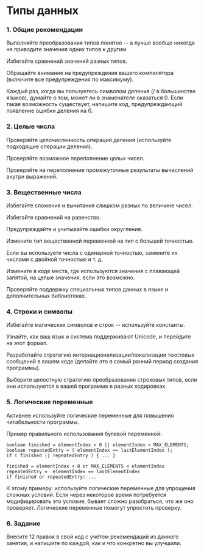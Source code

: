# Типы данных

### 1. Общие рекомендации

Выполняйте преобразования типов понятно -- а лучше вообще никогда не приводите значения одних типов к другим.

Избегайте сравнений значений разных типов.

Обращайте внимание на предупреждения вашего компилятора (включите все предупреждения по максимуму).

Каждый раз, когда вы пользуетесь символом деления (/ в большинстве языков), думайте о том, может ли в знаменателе оказаться 0. Если такая возможность существует, напишите код, предупреждающий появление ошибки деления на 0.

### 2. Целые числа

Проверяйте целочисленность операций деления (используйте подходящие операции деления).

Проверяйте возможное переполнение целых чисел.

Проверяйте на переполнение промежуточные результаты вычислений внутри выражений.

### 3. Вещественные числа

Избегайте сложения и вычитания слишком разных по величине чисел.

Избегайте сравнений на равенство.

Предупреждайте и учитывайте ошибки округления.

Измените тип вещественной переменной на тип с большей точностью.

Если вы используете числа с одинарной точностью, замените их числами с двойной точностью и т. д.

Измените в коде места, где используются значения с плавающей запятой, на целые значения, если это возможно.

Проверяйте поддержку специальных типов данных в языке и дополнительных библиотеках.

### 4. Строки и символы

Избегайте магических символов и строк -- используйте константы.

Узнайте, как ваш язык и система поддерживают Unicode, и перейдите на этот формат.

Разработайте стратегию интернационализации/локализации текстовых сообщений в вашем коде (делайте это в самый ранний период создания программы).

Выберите целостную стратегию преобразования строковых типов, если они используются в вашей программе в разных кодировках.

### 5. Логические переменные

Активнее используйте логические переменные для повышения читабельности программы.

Пример правильного использования булевой переменной:

```
boolean finished = elementIndex < 0 || elementIndex > MAX_ELEMENTS;
boolean repeatedEntry = ( elementIndex == lastElementIndex );
if ( finished || repeatedEntry ) { ... }

finished = elementIndex < 0 or MAX_ELEMENTS < elementIndex
repeatedEntry =  elementIndex == lastElementIndex 
if finished or repeatedEntry: ...
```

К этому примеру: используйте логические переменные для упрощения сложных условий. Если через некоторое время потребуется модифицировать это условие, бывает сложно разобраться, что же оно проверяет. Логические переменные помогут упростить проверку.

### 6. Задание

Внесите 12 правок в свой код с учётом рекомендаций из данного занятия, и напишите по каждой, как и что конкретно вы улучшили.